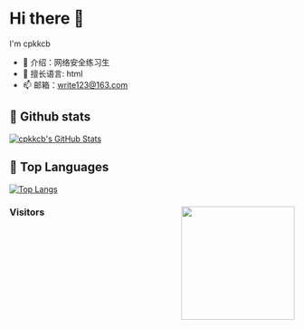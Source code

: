 # Hi there 👋

I'm cpkkcb

  * 🌱 介绍：网络安全练习生
  * 📕 擅长语言: html
  * 📫 邮箱：write123@163.com


## 🔭 Github stats

[![cpkkcb's GitHub Stats](https://github-readme-stats.vercel.app/api?username=cpkkcb&show_icons=true&hide_title=false&theme=tokyonight)](https://github.com/cpkkcb)

## 🔱 Top Languages

[![Top Langs](https://github-readme-stats.vercel.app/api/top-langs/?username=cpkkcb&hide=css,html&layout=compact)](https://github-readme-stats.vercel.app/api/top-langs/?username=cpkkcb&hide=css,html&layout=compact)

### Visitors <img align='right' src="https://profile-counter.glitch.me/cpkkcb/count.svg" width="200">
